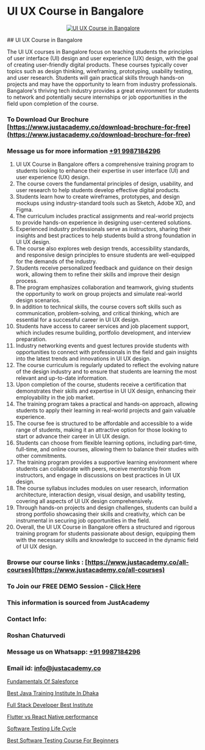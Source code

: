 # UI UX Course in Bangalore

<p align="center">
  <a href="https://justacademy.co/all-courses">
    <img src="https://ibb.co/CngWr2j" alt="UI UX Course in Bangalore">
  </a>
</p>
## UI UX Course in Bangalore

The UI UX courses in Bangalore focus on teaching students the principles of user interface (UI) design and user experience (UX) design, with the goal of creating user-friendly digital products. These courses typically cover topics such as design thinking, wireframing, prototyping, usability testing, and user research. Students will gain practical skills through hands-on projects and may have the opportunity to learn from industry professionals. Bangalore's thriving tech industry provides a great environment for students to network and potentially secure internships or job opportunities in the field upon completion of the course.
### To Download Our Brochure [https://www.justacademy.co/download-brochure-for-free](https://www.justacademy.co/download-brochure-for-free)
### Message us for more information [+91 9987184296](https://api.whatsapp.com/send?phone=919987184296)
1) UI UX Course in Bangalore offers a comprehensive training program to students looking to enhance their expertise in user interface (UI) and user experience (UX) design.
2) The course covers the fundamental principles of design, usability, and user research to help students develop effective digital products.
3) Students learn how to create wireframes, prototypes, and design mockups using industry-standard tools such as Sketch, Adobe XD, and Figma.
4) The curriculum includes practical assignments and real-world projects to provide hands-on experience in designing user-centered solutions.
5) Experienced industry professionals serve as instructors, sharing their insights and best practices to help students build a strong foundation in UI UX design.
6) The course also explores web design trends, accessibility standards, and responsive design principles to ensure students are well-equipped for the demands of the industry.
7) Students receive personalized feedback and guidance on their design work, allowing them to refine their skills and improve their design process.
8) The program emphasizes collaboration and teamwork, giving students the opportunity to work on group projects and simulate real-world design scenarios.
9) In addition to technical skills, the course covers soft skills such as communication, problem-solving, and critical thinking, which are essential for a successful career in UI UX design.
10) Students have access to career services and job placement support, which includes resume building, portfolio development, and interview preparation.
11) Industry networking events and guest lectures provide students with opportunities to connect with professionals in the field and gain insights into the latest trends and innovations in UI UX design.
12) The course curriculum is regularly updated to reflect the evolving nature of the design industry and to ensure that students are learning the most relevant and up-to-date information.
13) Upon completion of the course, students receive a certification that demonstrates their skills and expertise in UI UX design, enhancing their employability in the job market.
14) The training program takes a practical and hands-on approach, allowing students to apply their learning in real-world projects and gain valuable experience.
15) The course fee is structured to be affordable and accessible to a wide range of students, making it an attractive option for those looking to start or advance their career in UI UX design.
16) Students can choose from flexible learning options, including part-time, full-time, and online courses, allowing them to balance their studies with other commitments.
17) The training program provides a supportive learning environment where students can collaborate with peers, receive mentorship from instructors, and engage in discussions on best practices in UI UX design.
18) The course syllabus includes modules on user research, information architecture, interaction design, visual design, and usability testing, covering all aspects of UI UX design comprehensively.
19) Through hands-on projects and design challenges, students can build a strong portfolio showcasing their skills and creativity, which can be instrumental in securing job opportunities in the field.
20) Overall, the UI UX Course in Bangalore offers a structured and rigorous training program for students passionate about design, equipping them with the necessary skills and knowledge to succeed in the dynamic field of UI UX design.

### Browse our course links : [https://www.justacademy.co/all-courses](https://www.justacademy.co/all-courses) 
### To Join our FREE DEMO Session - [Click Here](https://www.justacademy.co/register-for-course-demo)


### This information is sourced from JustAcademy
### Contact Info:
### Roshan Chaturvedi
### Message us on Whatsapp: [+91 9987184296](https://api.whatsapp.com/send?phone=919987184296)
### Email id: [info@justacademy.co](mailto:info@justacademy.co)
                
[Fundamentals Of Salesforce](https://www.linkedin.com/pulse/fundamentals-salesforce-justacademy-birmingham-18oqf?trackingId=iT5q2Bz6ND7iLi8TKNbsRw%3D%3D&lipi=urn%3Ali%3Apage%3Ad_flagship3_company_admin%3BVLUv9mnMT2aZOSnk9lhqAw%3D%3D)

[Best Java Training Institute In Dhaka](https://www.linkedin.com/pulse/best-java-training-institute-dhaka-justacademy-chennai-zyoee?trackingId=LaO3KsYe9ismex7%2BScXMVw%3D%3D&lipi=urn%3Ali%3Apage%3Ad_flagship3_company_admin%3BKj9O4drgTv6a%2Fs28VD3x9A%3D%3D)

[Full Stack Developer Best Institute](https://medium.com/@ranepooja/full-stack-developer-best-institute-2be71d3d15a6)

[Flutter vs React Native performance](https://medium.com/@kamblerajas684/flutter-vs-react-native-performance-7e8ef7701a62)

[Software Testing Life Cycle](https://justacademyin.github.io/justacademy/software-testing-life-cycle)

[Best Software Testing Course For Beginners](https://justacademyin.github.io/justacademy/best-software-testing-course-for-beginners)

